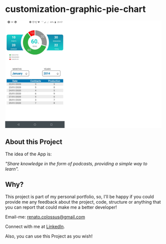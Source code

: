 # customization-graphic-pie-chart
![graficPieChartCustomization1](./assets/graficPieChartCustomization1.png)

## About this Project

The idea of the App is:

_"Share knowledge in the form of podcasts, providing a simple way to learn"._

## Why?

This project is part of my personal portfolio, so, I'll be happy if you could provide me any feedback about the project, code, structure or anything that you can report that could make me a better developer!

Email-me: renato.colossus@gmail.com

Connect with me at [LinkedIn](https://www.linkedin.com/in/renato-santos-3486a724/).

Also, you can use this Project as you wish!
